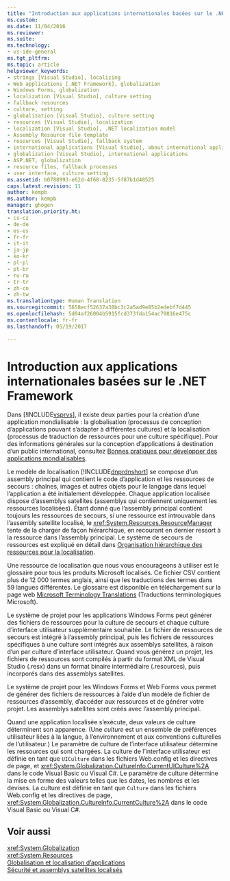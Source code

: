 ```yaml
---
title: "Introduction aux applications internationales basées sur le .NET Framework | Microsoft Docs"
ms.custom: 
ms.date: 11/04/2016
ms.reviewer: 
ms.suite: 
ms.technology:
- vs-ide-general
ms.tgt_pltfrm: 
ms.topic: article
helpviewer_keywords:
- strings [Visual Studio], localizing
- Web applications [.NET Framework], globalization
- Windows Forms, globalization
- localization [Visual Studio], culture setting
- fallback resources
- culture, setting
- globalization [Visual Studio], culture setting
- resources [Visual Studio], localization
- localization [Visual Studio], .NET localization model
- Assembly Resource file template
- resources [Visual Studio], fallback system
- international applications [Visual Studio], about international applications
- globalization [Visual Studio], international applications
- ASP.NET, globalization
- resource files, fallback processes
- user interface, culture setting
ms.assetid: b0788993-e62d-4f68-8235-5f87b1d48525
caps.latest.revision: 11
author: kempb
ms.author: kempb
manager: ghogen
translation.priority.ht:
- cs-cz
- de-de
- es-es
- fr-fr
- it-it
- ja-jp
- ko-kr
- pl-pl
- pt-br
- ru-ru
- tr-tr
- zh-cn
- zh-tw
ms.translationtype: Human Translation
ms.sourcegitcommit: 5658ecf52637a38bc3c2a5ad9e85b2edebf7d445
ms.openlocfilehash: 5d04af26004b5915fcd373fda154ac79816e475c
ms.contentlocale: fr-fr
ms.lasthandoff: 05/19/2017

---
```

# <a name="introduction-to-international-applications-based-on-the-net-framework"></a>Introduction aux applications internationales basées sur le .NET Framework
Dans [!INCLUDE[vsprvs](../code-quality/includes/vsprvs_md.md)], il existe deux parties pour la création d’une application mondialisable : la globalisation (processus de conception d’applications pouvant s’adapter à différentes cultures) et la localisation (processus de traduction de ressources pour une culture spécifique). Pour des informations générales sur la conception d’applications à destination d’un public international, consultez [Bonnes pratiques pour développer des applications mondialisables](http://msdn.microsoft.com/Library/f08169c7-aad8-4ec3-9a21-9ebd3b89986c).  
  
 Le modèle de localisation [!INCLUDE[dnprdnshort](../code-quality/includes/dnprdnshort_md.md)] se compose d’un assembly principal qui contient le code d’application et les ressources de secours : chaînes, images et autres objets pour le langage dans lequel l’application a été initialement développée. Chaque application localisée dispose d’assemblys satellites (assemblys qui contiennent uniquement les ressources localisées). Étant donné que l’assembly principal contient toujours les ressources de secours, si une ressource est introuvable dans l’assembly satellite localisé, le <xref:System.Resources.ResourceManager> tente de la charger de façon hiérarchique, en recourant en dernier ressort à la ressource dans l’assembly principal. Le système de secours de ressources est expliqué en détail dans [Organisation hiérarchique des ressources pour la localisation](../ide/hierarchical-organization-of-resources-for-localization.md).  
  
 Une ressource de localisation que nous vous encourageons à utiliser est le glossaire pour tous les produits Microsoft localisés. Ce fichier CSV contient plus de 12 000 termes anglais, ainsi que les traductions des termes dans 59 langues différentes. Le glossaire est disponible en téléchargement sur la page web [Microsoft Terminology Translations](http://go.microsoft.com/fwlink/?LinkId=128146) (Traductions terminologiques Microsoft).  
  
 Le système de projet pour les applications Windows Forms peut générer des fichiers de ressources pour la culture de secours et chaque culture d’interface utilisateur supplémentaire souhaitée. Le fichier de ressources de secours est intégré à l’assembly principal, puis les fichiers de ressources spécifiques à une culture sont intégrés aux assemblys satellites, à raison d’un par culture d’interface utilisateur. Quand vous générez un projet, les fichiers de ressources sont compilés à partir du format XML de Visual Studio (.resx) dans un format binaire intermédiaire (.resources), puis incorporés dans des assemblys satellites.  
  
 Le système de projet pour les Windows Forms et Web Forms vous permet de générer des fichiers de ressources à l’aide d’un modèle de fichier de ressources d’assembly, d’accéder aux ressources et de générer votre projet. Les assemblys satellites sont créés avec l’assembly principal.  
  
 Quand une application localisée s’exécute, deux valeurs de culture déterminent son apparence. (Une *culture* est un ensemble de préférences utilisateur liées à la langue, à l’environnement et aux conventions culturelles de l’utilisateur.) Le paramètre de culture de l’interface utilisateur détermine les ressources qui sont chargées. La culture de l’interface utilisateur est définie en tant que `UICulture` dans les fichiers Web.config et les directives de page, et <xref:System.Globalization.CultureInfo.CurrentUICulture%2A> dans le code Visual Basic ou Visual C#. Le paramètre de culture détermine la mise en forme des valeurs telles que les dates, les nombres et les devises. La culture est définie en tant que `Culture` dans les fichiers Web.config et les directives de page, <xref:System.Globalization.CultureInfo.CurrentCulture%2A> dans le code Visual Basic ou Visual C#.  
  
## <a name="see-also"></a>Voir aussi  
 <xref:System.Globalization>   
 <xref:System.Resources>   
 [Globalisation et localisation d’applications](../ide/globalizing-and-localizing-applications.md)   
 [Sécurité et assemblys satellites localisés](../ide/security-and-localized-satellite-assemblies.md)
